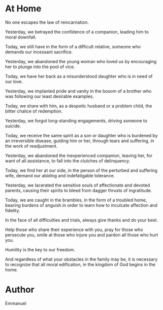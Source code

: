 # At Home

No one escapes the law of reincarnation.

Yesterday, we betrayed the confidence of a companion, leading him to moral downfall.

Today, we still have in the form of a difficult relative, someone who demands our incessant sacrifice.

Yesterday, we abandoned the young woman who loved us by encouraging her to plunge into the pool of vice.

Today, we have her back as a misunderstood daughter who is in need of our love.

Yesterday, we implanted pride and vanity in the bosom of a brother who was following our least desirable examples.

Today, we share with him, as a despotic husband or a problem child, the bitter chalice of redemption.

Yesterday, we forgot long-standing engagements, driving someone to suicide.

Today, we receive the same spirit as a son or daughter who is burdened by an irreversible disease, guiding him or her, through tears and suffering, in the work of readjustment.

Yesterday, we abandoned the inexperienced companion, leaving her, for want of all assistance, to fall into the clutches of delinquency.

Today, we find her at our side, in the person of the perturbed and suffering wife, demand our abiding and indefatigable tolerance.

Yesterday, we lacerated the sensitive souls of affectionate and devoted parents, causing their spirits to bleed from dagger thrusts of ingratitude.

Today, we are caught in the brambles, in the form of a troubled home, bearing burdens of anguish in order to learn how to inculcate affection and fidelity.

In the face of all difficulties and trials, always give thanks and do your best.

Help those who share their experience with you, pray for those who persecute you, smile at those who injure you and pardon all those who hurt you.

Humility is the key to our freedom.

And regardless of what your obstacles in the family may be, it is necessary to recognize that all moral edification, in the kingdom of God begins in the home.

# Author
Emmanuel
